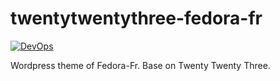 # twentytwentythree-fedora-fr

[![DevOps](https://github.com/Fedora-Fr/twentytwentythree-fedora-fr/actions/workflows/devops.yml/badge.svg?branch=main)](https://github.com/Fedora-Fr/twentytwentythree-fedora-fr/actions/workflows/devops.yml)

Wordpress theme of Fedora-Fr. Base on Twenty Twenty Three.
